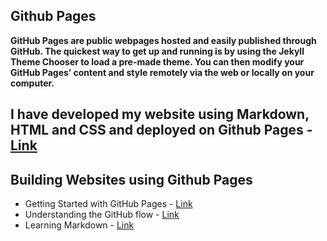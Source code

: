 ## Github Pages
**GitHub Pages are public webpages hosted and easily published through GitHub. The quickest way to get up and running is by using the Jekyll Theme Chooser to load a pre-made theme. You can then modify your GitHub Pages’ content and style remotely via the web or locally on your computer.**


## I have developed my website using Markdown, HTML and CSS and deployed on Github Pages - [Link](https://shoaibrayeen.github.io)


## Building Websites using Github Pages
- Getting Started with GitHub Pages - [Link](https://guides.github.com/features/pages/)
- Understanding the GitHub flow - [Link](https://guides.github.com/introduction/flow/)
- Learning Markdown - [Link](https://guides.github.com/features/mastering-markdown/)
